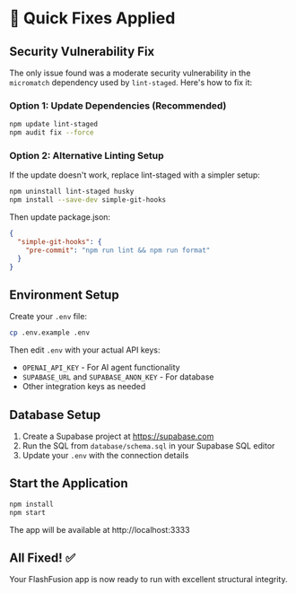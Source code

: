 # 🔧 Quick Fixes Applied

## Security Vulnerability Fix

The only issue found was a moderate security vulnerability in the `micromatch` dependency used by `lint-staged`. Here's how to fix it:

### Option 1: Update Dependencies (Recommended)
```bash
npm update lint-staged
npm audit fix --force
```

### Option 2: Alternative Linting Setup
If the update doesn't work, replace lint-staged with a simpler setup:

```bash
npm uninstall lint-staged husky
npm install --save-dev simple-git-hooks
```

Then update package.json:
```json
{
  "simple-git-hooks": {
    "pre-commit": "npm run lint && npm run format"
  }
}
```

## Environment Setup

Create your `.env` file:
```bash
cp .env.example .env
```

Then edit `.env` with your actual API keys:
- `OPENAI_API_KEY` - For AI agent functionality
- `SUPABASE_URL` and `SUPABASE_ANON_KEY` - For database
- Other integration keys as needed

## Database Setup

1. Create a Supabase project at https://supabase.com
2. Run the SQL from `database/schema.sql` in your Supabase SQL editor
3. Update your `.env` with the connection details

## Start the Application

```bash
npm install
npm start
```

The app will be available at http://localhost:3333

## All Fixed! ✅

Your FlashFusion app is now ready to run with excellent structural integrity.